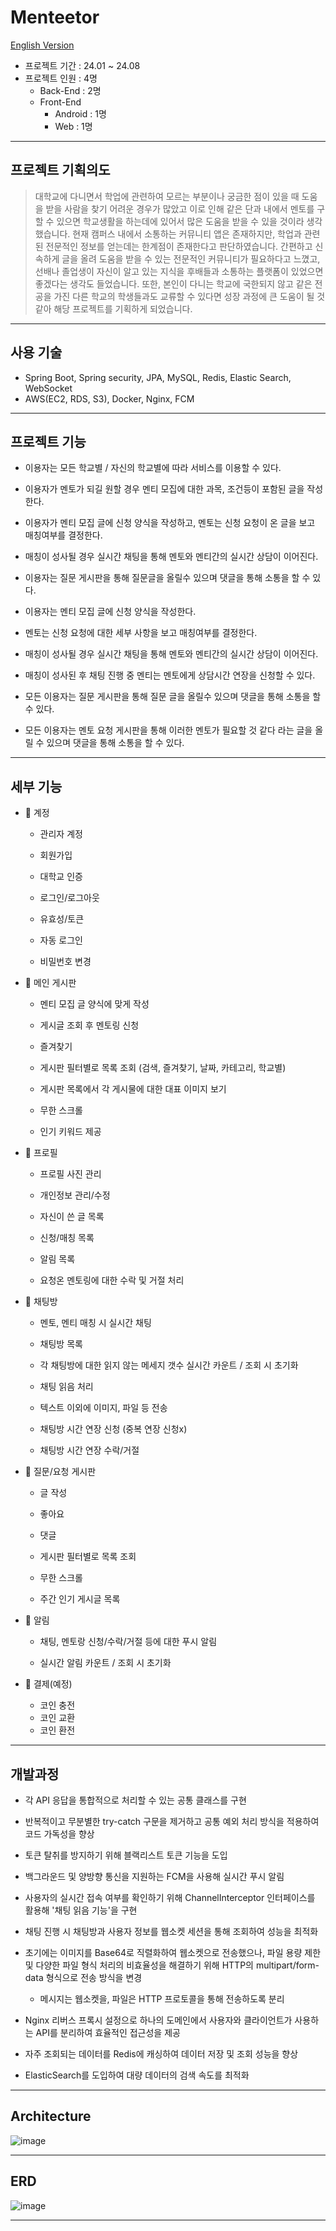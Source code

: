 # Menteetor

[English Version](README.en.md)

- 프로젝트 기간 : 24.01 ~ 24.08
- 프로젝트 인원 : 4명
  - Back-End : 2명
  - Front-End 
    - Android : 1명
    - Web : 1명

---



## 프로젝트 기획의도

> 대학교에 다니면서 학업에 관련하여 모르는 부분이나 궁금한 점이 있을 때 도움을 받을 사람을 찾기 어려운 경우가 많았고
> 이로 인해 같은 단과 내에서 멘토를 구할 수 있으면 학교생활을 하는데에 있어서 많은 도움을 받을 수 있을 것이라 생각했습니다.
> 현재 캠퍼스 내에서 소통하는 커뮤니티 앱은 존재하지만, 학업과 관련된 전문적인 정보를 얻는데는 한계점이 존재한다고 판단하였습니다.
> 간편하고 신속하게 글을 올려 도움을 받을 수 있는 전문적인 커뮤니티가 필요하다고 느꼈고,
> 선배나 졸업생이 자신이 알고 있는 지식을 후배들과 소통하는 플랫폼이 있었으면 좋겠다는 생각도 들었습니다. 
> 또한, 본인이 다니는 학교에 국한되지 않고 같은 전공을 가진 다른 학교의 학생들과도 교류할 수 있다면 성장 과정에 큰 도움이 될 것 같아 해당 프로젝트를 기획하게 되었습니다.

---

## 사용 기술

- Spring Boot, Spring security, JPA, MySQL, Redis, Elastic Search, WebSocket
- AWS(EC2, RDS, S3), Docker, Nginx, FCM

---

## 프로젝트 기능

- 이용자는 모든 학교별 / 자신의 학교별에 따라 서비스를 이용할 수 있다.

- 이용자가 멘토가 되길 원할 경우 멘티 모집에 대한 과목, 조건등이 포함된 글을 작성한다. 

- 이용자가 멘티 모집 글에 신청 양식을 작성하고, 멘토는 신청 요청이 온 글을 보고 매칭여부를 결정한다.

- 매칭이 성사될 경우 실시간 채팅을 통해 멘토와 멘티간의 실시간 상담이 이어진다.

- 이용자는 질문 게시판을 통해 질문글을 올릴수 있으며 댓글을 통해 소통을 할 수 있다.

- 이용자는 멘티 모집 글에 신청 양식을 작성한다.
  
- 멘토는 신청 요청에 대한 세부 사항을 보고 매칭여부를 결정한다.

- 매칭이 성사될 경우 실시간 채팅을 통해 멘토와 멘티간의 실시간 상담이 이어진다.

- 매칭이 성사된 후 채팅 진행 중 멘티는 멘토에게 상담시간 연장을 신청할 수 있다.
  
- 모든 이용자는 질문 게시판을 통해 질문 글을 올릴수 있으며 댓글을 통해 소통을 할 수 있다.
  
- 모든 이용자는 멘토 요청 게시판을 통해 이러한 멘토가 필요할 것 같다 라는 글을 올릴 수 있으며 댓글을 통해 소통을 할 수 있다.


---

## 세부 기능


- 🔐 계정

  - 관리자 계정

  - 회원가입

  - 대학교 인증

  - 로그인/로그아웃

  - 유효성/토큰
  
  - 자동 로그인

  - 비밀번호 변경

- 🏡 메인 게시판

  - 멘티 모집 글 양식에 맞게 작성 

  - 게시글 조회 후 멘토링 신청

  - 즐겨찾기 

  - 게시판 필터별로 목록 조회 (검색, 즐겨찾기, 날짜, 카테고리, 학교별)

  - 게시판 목록에서 각 게시물에 대한 대표 이미지 보기

  - 무한 스크롤

  - 인기 키워드 제공


- 👤 프로필

  - 프로필 사진 관리

  - 개인정보 관리/수정

  - 자신이 쓴 글 목록

  - 신청/매칭 목록

  - 알림 목록

  - 요청온 멘토링에 대한 수락 및 거절 처리

- 💬 채팅방

  - 멘토, 멘티 매칭 시 실시간 채팅

  - 채팅방 목록
 
  - 각 채팅방에 대한 읽지 않는 메세지 갯수 실시간 카운트 / 조회 시 초기화

  - 채팅 읽음 처리

  - 텍스트 이외에 이미지, 파일 등 전송

  - 채팅방 시간 연장 신청 (중복 연장 신청x)

  - 채팅방 시간 연장 수락/거절



- 🏡 질문/요청 게시판

    - 글 작성

    - 좋아요

    - 댓글

    - 게시판 필터별로 목록 조회

    - 무한 스크롤

    - 주간 인기 게시글 목록

  
- 🔔 알림

    - 채팅, 멘토랑 신청/수락/거절 등에 대한 푸시 알림
    
    - 실시간 알림 카운트 / 조회 시 초기화 


- 💸 결제(예정)
  - 코인 충전 
  - 코인 교환
  - 코인 환전
 
---

## 개발과정 

- 각 API 응답을 통합적으로 처리할 수 있는 공통 클래스를 구현

- 반복적이고 무분별한 try-catch 구문을 제거하고 공통 예외 처리 방식을 적용하여 코드 가독성을 향상

- 토큰 탈취를 방지하기 위해 블랙리스트 토큰 기능을 도입

- 백그라운드 및 양방향 통신을 지원하는 FCM을 사용해 실시간 푸시 알림

- 사용자의 실시간 접속 여부를 확인하기 위해 ChannelInterceptor 인터페이스를 활용해 '채팅 읽음 기능'을 구현

- 채팅 진행 시 채팅방과 사용자 정보를 웹소켓 세션을 통해 조회하여 성능을 최적화

- 초기에는 이미지를 Base64로 직렬화하여 웹소켓으로 전송했으나, 파일 용량 제한 및 다양한 파일 형식 처리의 비효율성을 해결하기 위해 HTTP의 multipart/form-data 형식으로 전송 방식을 변경
  - 메시지는 웹소켓을, 파일은 HTTP 프로토콜을 통해 전송하도록 분리

- Nginx 리버스 프록시 설정으로 하나의 도메인에서 사용자와 클라이언트가 사용하는 API를 분리하여 효율적인 접근성을 제공

- 자주 조회되는 데이터를 Redis에 캐싱하여 데이터 저장 및 조회 성능을 향상

- ElasticSearch를 도입하여 대량 데이터의 검색 속도를 최적화

---

## Architecture

![image](https://github.com/user-attachments/assets/7dcf7a05-e435-4299-b231-8cdb8bf813f5)

---

## ERD

![image](https://github.com/FiveIdiotss/back-end-api/assets/109346159/9e7d163e-0049-48c0-8a85-462c0f12d3d3)

---




